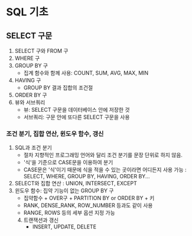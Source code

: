 # SQL 기초

## SELECT 구문
1. SELECT 구와 FROM 구
2. WHERE 구
3. GROUP BY 구
    - 집계 함수와 함께 사용: COUNT, SUM, AVG, MAX, MIN
4. HAVING 구
    - GROUP BY 결과 집합의 조건절 
5. ORDER BY 구
6. 뷰와 서브쿼리
    - 뷰: SELECT 구문을 데이터베이스 안에 저장한 것
    - 서브쿼리: 구문 안에 또다른 SELECT 구문을 사용

### 조건 분기, 집합 연산, 윈도우 함수, 갱신
1. SQL과 조건 분기
    - 절차 지향적인 프로그래밍 언어와 달리 조건 분기를 문장 단위로 하지 않음.
    - '식'을 기준으로 CASE문을 이용하여 분기
    - CASE문은 '식'이기 때문에 식을 적을 수 있는 곳이라면 어디든지 사용 가능 : SELECT, WHERE, GROUP BY, HAVING, ORDER BY...
2. SELECT와 집합 연산 : UNION, INTERSECT, EXCEPT
3. 윈도우 함수: 집약 기능이 없는 GROUP BY 구
    - 집약함수 + OVER구 + PARTITION BY or ORDER BY + 키
    - RANK, DENSE_RANK, ROW_NUMBER 등과도 같이 사용
    - RANGE, ROWS 등의 세부 옵션 지정 가능
   4. 트랜잭션과 갱신
       - INSERT, UPDATE, DELETE